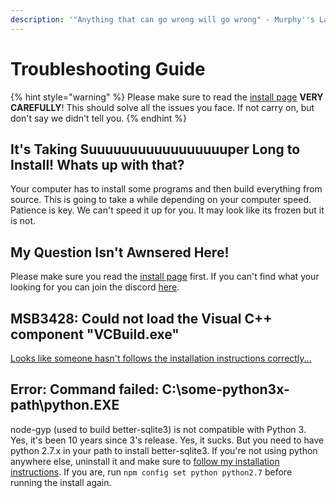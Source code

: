 ```yaml
---
description: '"Anything that can go wrong will go wrong" - Murphy''s Law'
---
```


# Troubleshooting Guide

{% hint style="warning" %} Please make sure to read the [install page](https://enmap.evie.dev/install#pre-requisites) **VERY CAREFULLY**! This should solve all the issues you face. If not carry on, but don't say we didn't tell you. {% endhint %}

## It's Taking Suuuuuuuuuuuuuuuuuper Long to Install! Whats up with that?

Your computer has to install some programs and then build everything from source. This is going to take a while depending on your computer speed. Patience is key. We can't speed it up for you. It may look like its frozen but it is not.

## My Question Isn't Awnsered Here! 

Please make sure you read the [install page](https://enmap.evie.dev/install#pre-requisites) first. If you can't find what your looking for you can join the discord [here](https://discord.gg/N7ZKH3P).

## MSB3428: Could not load the Visual C++ component "VCBuild.exe"

[Looks like someone hasn't follows the installation instructions correctly...](./#pre-requisites)

## Error: Command failed: C:\some-python3x-path\python.EXE

node-gyp \(used to build better-sqlite3\) is not compatible with Python 3. Yes, it's been 10 years since 3's release. Yes, it sucks. But you need to have python 2.7.x in your path to install better-sqlite3. If you're not using python anywhere else, uninstall it and make sure to [follow my installation instructions](./#pre-requisites). If you are, run `npm config set python python2.7` before running the install again.
